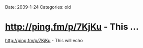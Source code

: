 Date: 2009-1-24
Categories: old

# http://ping.fm/p/7KjKu - This ...

<a href="http://ping.fm/p/7KjKu" rel="nofollow">http://ping.fm/p/7KjKu</a> - This will echo
